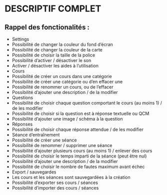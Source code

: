 # DESCRIPTIF COMPLET

## Rappel des fonctionalités :

  * Settings
  * Possibilité de changer la couleur du fond d’écran
  * Possibilité de changer la couleur de la carte
  * Possibilité de choisir la taille de la police
  * Possibilité d’activer / désactiver le son
  * Activer / désactiver les aides à l’utilisation
  * Cours
   * Possibilité de créer un cours dans une catégorie 
   * Possibilité de créer une catégorie ou d’en effacer une
   * Possibilité de renommer un cours, ou de l’effacer
   * Possibilité d’ajouter une description / de la modifier
  * Questions
   * Possibilité de choisir chaque question comportant le cours (au moins 1) / de les modifier
   * Possibilité de choisir si la question est à réponse textuelle ou QCM
   * Possibilité d’ajouter une image / schéma à la question
  * Réponses
   * Possibilité de choisir chaque réponse attendue / de les modifier
  * Séance d’entraînement
   * Possibilité de créer une séance
   * Possibilité de renommer / supprimer une séance
   * Possibilité d’ajouter plusieurs cours (au moins 1) / enlever des cours
   * Possibilité de choisir le temps imparti de la séance (peut être nul)
   * Possibilité d’ajouter une description / de la modifier
   * Possibilité de choisir le nombre de fautes maximum avant échec
  * Export / sauvegardes
   * Les cours et les séances sont sauvegardées à la création
   * Possibilité d’exporter ses cours / séances
   * Possibilité d’importer des cours / séances

